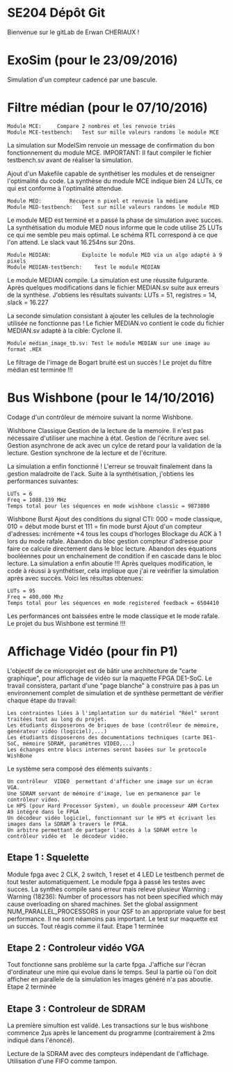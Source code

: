 # SE204 Dépôt Git

Bienvenue sur le gitLab de Erwan CHERIAUX !

# ExoSim (pour le 23/09/2016)

Simulation d'un compteur cadencé par une bascule.

# Filtre médian (pour le 07/10/2016)

	Module MCE:		Compare 2 nombres et les renvoie triés
	Module MCE-testbench: 	Test sur mille valeurs randoms le module MCE

La simulation sur ModelSim renvoie un message de confirmation du bon fonctionnement du module MCE.
IMPORTANT: Il faut compiler le fichier testbench.sv avant de réaliser la simulation.

Ajout d'un Makefile capable de synthétiser les modules et de renseigner l'optimalité du code.
La synthèse du module MCE indique bien 24 LUTs, ce qui est conforme à l'optimalité attendue.

	Module MED: 		Récupere n pixel et renvoie la médiane
    Module MED-testbench:   Test sur mille valeurs randoms le module MED

Le module MED est terminé et a passé la phase de simulation avec succes.
La synthétisation du module MED nous informe que le code utilise 25 LUTs ce qui me semble
peu mais optimal. Le schéma RTL correspond à ce que l'on attend. Le slack vaut 16.254ns sur 20ns.

	Module MEDIAN:			Exploite le module MED via un algo adapté à 9 pixels
    Module MEDIAN-testbench:  	Test le module MEDIAN

Le module MEDIAN compile. La simulation est une réussite fulgurante.
Après quelques modifications dans le fichier MEDIAN.sv suite aux erreurs de la synthèse.
J'obtiens les résultats suivants: LUTs = 51, registres = 14, slack = 16.227

La seconde simulation consistant à ajouter les cellules de la technologie utilisée ne fonctionne pas !
Le fichier MEDIAN.vo contient le code du fichier MEDIAN.sv adapté à la cible: Cyclone II.

    Module median_image_tb.sv: Test le module MEDIAN sur une image au format .HEX

Le filtrage de l'image de Bogart bruité est un succès !
Le projet du filtre médian est terminée !!!

# Bus Wishbone (pour le 14/10/2016)

Codage d'un contrôleur de mémoire suivant la norme Wishbone.

Wishbone Classique
Gestion de la lecture de la memoire. Il n'est pas nécessaire d'utiliser une machine à état.
Gestion de l'écriture avec sel.
Gestion asynchrone de ack avec un cylce de retard pour la validation de la lecture.
Gestion synchrone de la lecture et de l'écriture.

La simulation a enfin fonctionné ! L'erreur se trouvait finalement dans la gestion maladroite de l'ack.
Suite à la synthétisation, j'obtiens les performances suivantes:

	LUTs = 6
	Freq = 1088.139 MHz
	Temps total pour les séquences en mode wishbone classic = 9873800

Wishbone Burst
Ajout des conditions du signal CTI: 000 = mode classique, 010 = début mode burst et 111 = fin mode burst
Ajout d'un compteur d'adresses: incrémente +4 tous les coups d'horloges
Blockage du ACK à 1 lors du mode rafale.
Abandon du bloc gestion compteur d'adresse pour faire ce calcule directement dans le bloc lecture.
Abandon des équations booléennes pour un enchainement de condition if en cascade dans le bloc lecture.
La simulation a enfin aboutie !!!
Après quelques modification, le code à réussi à synthétiser, cela implique que j'ai re veérifier la simulation après avec succès.
Voici les résultas obtenues:

	LUTs = 95
	Freq = 400.000 Mhz
	Temps total pour les séquences en mode registered feedback = 6504410

Les performances ont baissées entre le mode classique et le mode rafale.
Le projet du bus Wishbone est terminé !!!

# Affichage Vidéo (pour fin P1)

L'objectif de ce microprojet est de bâtir une architecture de "carte graphique", pour affichage de vidéo sur la maquette FPGA DE1-SoC. Le travail consistera, partant d'une "page blanche" à construire pas à pas un environnement complet de simulation et de synthèse permettant de vérifier chaque étape du travail:

	Les contraintes liées à l'implantation sur du matériel "Réel" seront traitées tout au long du projet.
	Les étudiants disposerons de briques de base (contrôleur de mémoire, générateur vidéo (logiciel),...)
	Les étudiants disposerons des documentations techniques (carte DE1-SoC, mémoire SDRAM, paramètres VIDEO,...)
	Les échanges entre blocs internes seront basées sur le protocole WishBone

Le système sera composé des éléments suivants :

	Un contrôleur  VIDEO  permettant d'afficher une image sur un écran VGA.
	Une SDRAM servant de mémoire d'image, lue en permanence par le contrôleur video.
	Le HPS (pour Hard Processor System), un double processeur ARM Cortex A9 intégré dans le FPGA
	Un décodeur vidéo logiciel, fonctionnant sur le HPS et écrivant les images dans la SDRAM à travers le FPGA.
	Un arbitre permettant de partager l'accès à la SDRAM entre le contrôleur vidéo et  le décodeur vidéo.

## Etape 1 : Squelette

Module fpga avec 2 CLK, 2 switch, 1 reset et 4 LED
Le testbench permet de tout tester automatiquement. Le module fpga à passé les testes avec succes.
La synthès compile sans erreur mais releve plusieur Warning : Warning (18236): Number of processors has not been specified which may cause overloading on shared machines.  Set the global assignment NUM_PARALLEL_PROCESSORS in your QSF to an appropriate value for best performance.
Il ne sont néamoins pas important.
Le test sur maquette est un succès. Tout réagis comme il faut.
Etape 1 terminée

## Etape 2 : Controleur vidéo VGA
Tout fonctionne sans problème sur la carte fpga. J'affiche sur l'écran d'ordinateur une mire qui evolue dans le temps.
Seul la partie où l'on doit afficher en parallele de la simulation les images généré n'a pas aboutie.
Etape 2 terminée

## Etape 3 : Controleur de SDRAM
La première simultion est validé. Les transactions sur le bus wishbone commence 2µs après le lancement du programme (contrairement à 2ms indiqué dans l'énoncé). 

Lecture de la SDRAM avec des compteurs indépendant de l'affichage. 
Utilisation d'une FIFO comme tampon. 
